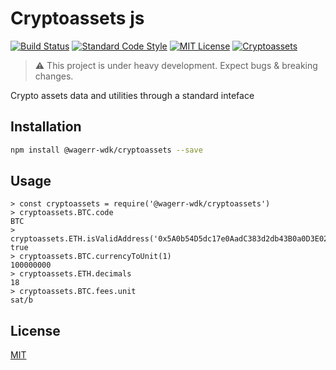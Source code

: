 # Cryptoassets js

[![Build Status](https://travis-ci.com/liquality/cryptoassets.svg?branch=master)](https://travis-ci.com/liquality/cryptoassets)
[![Standard Code Style](https://img.shields.io/badge/codestyle-standard-brightgreen.svg)](https://github.com/standard/standard)
[![MIT License](https://img.shields.io/badge/license-MIT-brightgreen.svg)](./LICENSE.md)
[![Cryptoassets](https://img.shields.io/npm/dt/@liquality/cryptoassets.svg)](https://npmjs.com/package/@liquality/cryptoassets)

> :warning: This project is under heavy development. Expect bugs & breaking changes.

Crypto assets data and utilities through a standard inteface

## Installation

```bash
npm install @wagerr-wdk/cryptoassets --save
```

## Usage

```
> const cryptoassets = require('@wagerr-wdk/cryptoassets')
> cryptoassets.BTC.code
BTC
> cryptoassets.ETH.isValidAddress('0x5A0b54D5dc17e0AadC383d2db43B0a0D3E029c4c)
true
> cryptoassets.BTC.currencyToUnit(1)
100000000
> cryptoassets.ETH.decimals
18
> cryptoassets.BTC.fees.unit
sat/b

```

## License

[MIT](./LICENSE.md)

